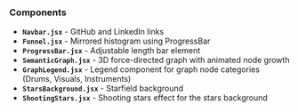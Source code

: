 ### Components
- **`Navbar.jsx`** - GitHub and LinkedIn links
- **`Funnel.jsx`** - Mirrored histogram using ProgressBar
- **`ProgressBar.jsx`** - Adjustable length bar element 
- **`SemanticGraph.jsx`** - 3D force-directed graph with animated node growth
- **`GraphLegend.jsx`** - Legend component for graph node categories (Drums, Visuals, Instruments)
- **`StarsBackground.jsx`** - Starfield background
- **`ShootingStars.jsx`** - Shooting stars effect for the stars background 
